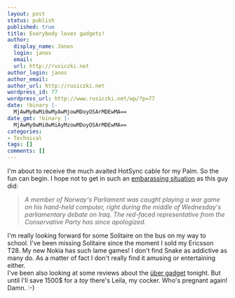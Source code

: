 ```yaml
---
layout: post
status: publish
published: true
title: Everybody loves gadgets!
author:
  display_name: Janos
  login: janos
  email: 
  url: http://rusiczki.net
author_login: janos
author_email: 
author_url: http://rusiczki.net
wordpress_id: 77
wordpress_url: http://www.rusiczki.net/wp/?p=77
date: !binary |-
  MjAwMy0wMi0wMyAwMjowMDoyOSArMDEwMA==
date_gmt: !binary |-
  MjAwMy0wMi0wMiAyMzowMDoyOSArMDEwMA==
categories:
- Technical
tags: []
comments: []
---
```

<p>I'm about to receive the much avaited HotSync cable for my Palm. So the fun can begin. I hope not to get in such an <a href="http://www.aftenposten.no/english/local/article.jhtml?articleID=481193" title="The full article">embarassing situation</a> as this guy did:</p>
<blockquote><p><i>A member of Norway's Parliament was caught playing a war game on his hand-held computer, right during the middle of Wednesday's parliamentary debate on Iraq. The red-faced representative from the Conservative Party has since apologized.</i></p></blockquote>
<p>I'm really looking forward for some Solitaire on the bus on my way to school. I've been missing Solitaire since the moment I sold my Ericsson T28. My new Nokia has such lame games! I don't find Snake as addictive as many do. As a matter of fact I don't really find it amusing or entertaining either.<br />
I've been also looking at some reviews about the <a href="http://www.aibo.com/" title="Yes, it's the Sony AIBO">&uuml;ber gadget</a> tonight. But until I'll save 1500$ for a <i>toy</i> there's Leila, my cocker. Who's pregnant again! Damn. :-)</p>
